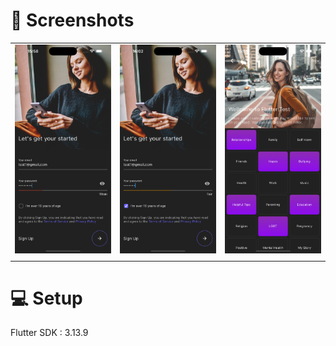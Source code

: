 # 🔅 Screenshots

|                                                                                                                                                          |                                                                                                                                                          |                                                                                                                                                          |
| -------------------------------------------------------------------------------------------------------------------------------------------------------- | -------------------------------------------------------------------------------------------------------------------------------------------------------- | -------------------------------------------------------------------------------------------------------------------------------------------------------- |
| ![fullscreen](screenshots/screenshot_1.png) | ![fullscreen](screenshots/screenshot_3.png) | ![fullscreen](screenshots/screenshot_2.png)|
|                                                                                                                                                          |                                                                                                                                                          |                                                                                                                                                          |

# 💻 Setup

Flutter SDK : 3.13.9
